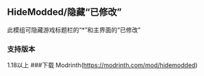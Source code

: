 ## HideModded/隐藏“已修改”
此模组可隐藏游戏标题栏的“*”和主界面的“已修改”
### 支持版本
1.18以上
###下载
Modrinth(https://modrinth.com/mod/hidemodded)
